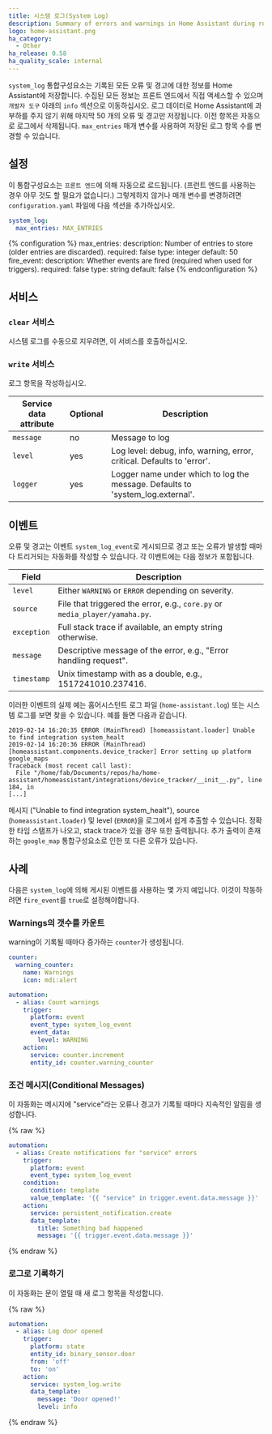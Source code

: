 ```yaml
---
title: 시스템 로그(System Log)
description: Summary of errors and warnings in Home Assistant during runtime.
logo: home-assistant.png
ha_category:
  - Other
ha_release: 0.58
ha_quality_scale: internal
---
```


`system_log` 통합구성요소는 기록된 모든 오류 및 경고에 대한 정보를 Home Assistant에 저장합니다. 수집된 모든 정보는 프론트 엔드에서 직접 액세스할 수 있으며 `개발자 도구` 아래의 `info` 섹션으로 이동하십시오. 로그 데이터로 Home Assistant에 과부하를 주지 않기 위해 마지막 50 개의 오류 및 경고만 저장됩니다. 이전 항목은 자동으로 로그에서 삭제됩니다. `max_entries` 매개 변수를 사용하여 저장된 로그 항목 수를 변경할 수 있습니다.

## 설정

이 통합구성요소는 `프론트 엔드`에 의해 자동으로 로드됩니다. (프런트 엔드를 사용하는 경우 아무 것도 할 필요가 없습니다.) 그렇게하지 않거나 매개 변수를 변경하려면 `configuration.yaml` 파일에 다음 섹션을 추가하십시오.


```yaml
system_log:
  max_entries: MAX_ENTRIES
```

{% configuration %}
max_entries:
  description: Number of entries to store (older entries are discarded).
  required: false
  type: integer
  default: 50
fire_event:
  description: Whether events are fired (required when used for triggers).
  required: false
  type: string
  default: false
{% endconfiguration %}

## 서비스

### `clear` 서비스

시스템 로그를 수동으로 지우려면, 이 서비스를 호출하십시오.

### `write` 서비스

로그 항목을 작성하십시오. 

| Service data attribute | Optional | Description                                                                     |
| ---------------------- | -------- | ------------------------------------------------------------------------------- |
| `message`              | no       | Message to log                                                                  |
| `level`                | yes      | Log level: debug, info, warning, error, critical. Defaults to 'error'.          |
| `logger`               | yes      | Logger name under which to log the message. Defaults to 'system_log.external'.  |

## 이벤트

오류 및 경고는 이벤트 `system_log_event`로 게시되므로 경고 또는 오류가 발생할 때마다 트리거되는 자동화를 작성할 수 있습니다. 각 이벤트에는 다음 정보가 포함됩니다.

| Field       | Description                                                                 |
|-------------|-----------------------------------------------------------------------------|
| `level`     | Either `WARNING` or `ERROR` depending on severity.                          |
| `source`    | File that triggered the error, e.g., `core.py` or `media_player/yamaha.py`. |
| `exception` | Full stack trace if available, an empty string otherwise.                   |
| `message`   | Descriptive message of the error, e.g., "Error handling request".           |
| `timestamp` | Unix timestamp with as a double, e.g., 1517241010.237416.                   |

이러한 이벤트의 실제 예는 홈어시스턴트 로그 파일 (`home-assistant.log`) 또는 시스템 로그를 보면 찾을 수 있습니다. 예를 들면 다음과 같습니다.

```text
2019-02-14 16:20:35 ERROR (MainThread) [homeassistant.loader] Unable to find integration system_healt
2019-02-14 16:20:36 ERROR (MainThread) [homeassistant.components.device_tracker] Error setting up platform google_maps
Traceback (most recent call last):
  File "/home/fab/Documents/repos/ha/home-assistant/homeassistant/integrations/device_tracker/__init__.py", line 184, in
[...]
```

메시지 ("Unable to find integration system_healt"), source (`homeassistant.loader`) 및 level (`ERROR`)을 로그에서 쉽게 추출할 수 있습니다.  정확한 타임 스탬프가 나오고, stack trace가 있을 경우 또한 출력됩니다. 추가 출력이 존재하는 `google_map` 통합구성요소로 인한 또 다른 오류가 있습니다.

## 사례 

다음은 `system_log`에 의해 게시된 이벤트를 사용하는 몇 가지 예입니다. 이것이 작동하려면 `fire_event`를 `true`로 설정해야합니다.

### Warnings의 갯수를 카운트

warning이 기록될 때마다 증가하는 `counter`가 생성됩니다.

```yaml
counter:
  warning_counter:
    name: Warnings
    icon: mdi:alert

automation:
  - alias: Count warnings
    trigger:
      platform: event
      event_type: system_log_event
      event_data:
        level: WARNING
    action:
      service: counter.increment
      entity_id: counter.warning_counter
```

### 조건 메시지(Conditional Messages)

이 자동화는 메시지에 "service"라는 오류나 경고가 기록될 때마다 지속적인 알림을 생성합니다.

{% raw %}
```yaml
automation:
  - alias: Create notifications for "service" errors
    trigger:
      platform: event
      event_type: system_log_event
    condition:
      condition: template
      value_template: '{{ "service" in trigger.event.data.message }}'
    action:
      service: persistent_notification.create
      data_template:
        title: Something bad happened
        message: '{{ trigger.event.data.message }}'
```
{% endraw %}

### 로그로 기록하기

이 자동화는 문이 열릴 때 새 로그 항목을 작성합니다.

{% raw %}
```yaml
automation:
  - alias: Log door opened
    trigger:
      platform: state
      entity_id: binary_sensor.door
      from: 'off'
      to: 'on'
    action:
      service: system_log.write
      data_template:
        message: 'Door opened!'
        level: info
```
{% endraw %}
